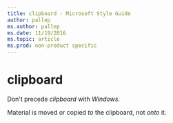 ```yaml
---
title: clipboard - Microsoft Style Guide
author: pallep
ms.author: pallep
ms.date: 11/19/2016
ms.topic: article
ms.prod: non-product specific
---
```


# clipboard

Don't precede *clipboard* with *Windows*. 

Material is moved or copied *to* the clipboard, not *onto* it.
